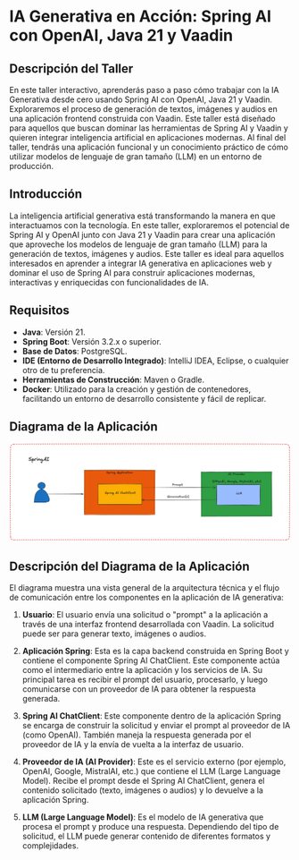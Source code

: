 # **IA Generativa en Acción: Spring AI con OpenAI, Java 21 y Vaadin**

## **Descripción del Taller**

En este taller interactivo, aprenderás paso a paso cómo trabajar con la IA Generativa desde cero usando Spring AI con OpenAI, Java 21 y Vaadin. Exploraremos el proceso de generación de textos, imágenes y audios en una aplicación frontend construida con Vaadin. Este taller está diseñado para aquellos que buscan dominar las herramientas de Spring AI y Vaadin y quieren integrar inteligencia artificial en aplicaciones modernas. Al final del taller, tendrás una aplicación funcional y un conocimiento práctico de cómo utilizar modelos de lenguaje de gran tamaño (LLM) en un entorno de producción.

## **Introducción**

La inteligencia artificial generativa está transformando la manera en que interactuamos con la tecnología. En este taller, exploraremos el potencial de Spring AI y OpenAI junto con Java 21 y Vaadin para crear una aplicación que aproveche los modelos de lenguaje de gran tamaño (LLM) para la generación de textos, imágenes y audios. Este taller es ideal para aquellos interesados en aprender a integrar IA generativa en aplicaciones web y dominar el uso de Spring AI para construir aplicaciones modernas, interactivas y enriquecidas con funcionalidades de IA.

## **Requisitos**

- **Java**: Versión 21.
- **Spring Boot**: Versión 3.2.x o superior.
- **Base de Datos**: PostgreSQL.
- **IDE (Entorno de Desarrollo Integrado)**: IntelliJ IDEA, Eclipse, o cualquier otro de tu preferencia.
- **Herramientas de Construcción**: Maven o Gradle.
- **Docker**: Utilizado para la creación y gestión de contenedores, facilitando un entorno de desarrollo consistente y fácil de replicar.

## **Diagrama de la Aplicación**

![GeoLabs SpringAI](./files/SpringAI-Model.png "GeoLabs SpringAI")

## **Descripción del Diagrama de la Aplicación**

El diagrama muestra una vista general de la arquitectura técnica y el flujo de comunicación entre los componentes en la aplicación de IA generativa:

1. **Usuario**: El usuario envía una solicitud o "prompt" a la aplicación a través de una interfaz frontend desarrollada con Vaadin. La solicitud puede ser para generar texto, imágenes o audios.

2. **Aplicación Spring**: Esta es la capa backend construida en Spring Boot y contiene el componente Spring AI ChatClient. Este componente actúa como el intermediario entre la aplicación y los servicios de IA. Su principal tarea es recibir el prompt del usuario, procesarlo, y luego comunicarse con un proveedor de IA para obtener la respuesta generada.

3. **Spring AI ChatClient**: Este componente dentro de la aplicación Spring se encarga de construir la solicitud y enviar el prompt al proveedor de IA (como OpenAI). También maneja la respuesta generada por el proveedor de IA y la envía de vuelta a la interfaz de usuario.

4. **Proveedor de IA (AI Provider)**: Este es el servicio externo (por ejemplo, OpenAI, Google, MistralAI, etc.) que contiene el LLM (Large Language Model). Recibe el prompt desde el Spring AI ChatClient, genera el contenido solicitado (texto, imágenes o audios) y lo devuelve a la aplicación Spring.

5. **LLM (Large Language Model)**: Es el modelo de IA generativa que procesa el prompt y produce una respuesta. Dependiendo del tipo de solicitud, el LLM puede generar contenido de diferentes formatos y complejidades.
